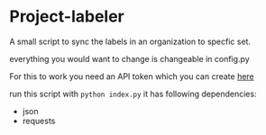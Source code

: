 # Project-labeler

A small script to sync the labels in an organization to specfic set.

everything you would want to change is changeable in config.py

For this to work you need an API token which you can create [here](https://github.com/settings/tokens)

run this script with `python index.py`
it has following dependencies:
- json
- requests
